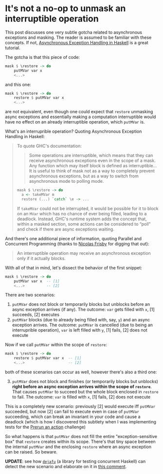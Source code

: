 # It's not a no-op to unmask an interruptible operation

This post discusses one very subtle gotcha related to asynchronous exceptions and masking. The reader is assumed to be familiar with these concepts. If not, [Asynchronous Exception Handling in Haskell](https://www.fpcomplete.com/blog/2018/04/async-exception-handling-haskell) is a great tutorial.

The gotcha is that this piece of code:

```haskell
mask $ \restore -> do
    putMVar var x
    <...>
```

and this one:

```haskell
mask $ \restore -> do
    restore $ putMVar var x
    <...>
```

are not equivalent, even though one could expect that `restore` unmasking async exceptions and essentially making a computation interruptible would have no effect on an already interruptible operation, which `putMVar` is.

What's an interruprible operation? Quoting Asynchronous Exception Handling in Haskell:

> To quote GHC's documentation:
>
> > Some operations are interruptible, which means that they can receive asynchronous exceptions even in the scope of a mask. Any function which may itself block is defined as interruptible... It is useful to think of mask not as a way to completely prevent asynchronous exceptions, but as a way to switch from asynchronous mode to polling mode.
>
> ```haskell
> mask $ \restore -> do
>   a <- takeMVar m
>   restore (...) `catch` \e -> ...
> ```
>
> If `takeMVar` could not be interrupted, it would be possible for it to block on an `MVar` which has no chance of ever being filled, leading to a deadlock. Instead, GHC's runtime system adds the concept that, within a masked section, some actions can be considered to “poll” and check if there are async exceptions waiting.

And there's one additional piece of information, quoting Parallel and Concurrent Programming (thanks to [Nicolas Frisby](https://github.com/nfrisby) for digging that out):

> An interruptible operation may receive an asynchronous exception only if it actually blocks.

With all of that in mind, let's dissect the behavior of the first snippet:

```haskell
mask $ \restore -> do
    putMVar var x  -- [1]
    <...>          -- [2]
```

There are two scenarios:

1. `putMVar` does not block or temporarily blocks but unblocks before an async exception arrives (if any). The outcome: `var` gets filled with `x`, [1] succeeds, [2] executes
2. `putMVar` blocks (due to already being filled with, say, `y`) and an async exception arrives. The outcome: `putMVar` is cancelled (due to being an interruprible operation), `var` is left filled with `y`, [1] fails, [2] does not execute

Now if we call `putMVar` within the scope of `restore`:


```haskell
mask $ \restore -> do
    restore $ putMVar var x  -- [1]
    <...>                    -- [2]
```

both of these scenarios can occur as well, however there's also a third one:

3. `putMVar` does not block and finishes (or temporarily blocks but unblocks) **right before an async exception arrives within the scope of `restore`**. That causes `putMVar` to succeed but the whole block enclosed in `restore` to fail. The outcome: `var` is filled with `x`, [1] fails, [2] does not execute

This is a completely new scenario: previously [2] would execute iff `putMVar` succeeded, but now [2] can fail to execute even in case of `putMVar` succeeding, which can break an invariant in your code and cause a deadlock (which is how I discovered this subtlety when I was implementing tests for the [Prerun an action](https://github.com/effectfully-ou/haskell-challenges/tree/master/h5-prerun-action) challenge)

So what happens is that `putMVar` does not fill the entire "exception-sensitive box" that `restore` creates within its scope. There's that tiny space between the internal `putMVar` and the enclosing `restore` where an async exception can be raised. So beware.

**UPDATE**: see how [`dejafu`](http://hackage.haskell.org/package/dejafu) (a library for testing concurrent Haskell) can detect the new scenario and elaborate on it in [this comment](https://www.reddit.com/r/haskell/comments/nntfui/its_not_a_noop_to_unmask_an_interruptible/gzwtayp).
